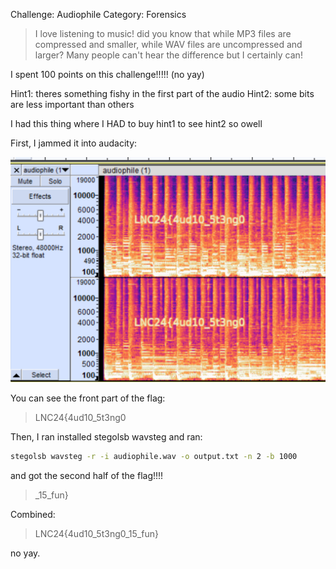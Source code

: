 Challenge: Audiophile
Category: Forensics

> I love listening to music! did you know that while MP3 files are compressed and smaller, while WAV files are uncompressed and larger? Many people can't hear the difference but I certainly can!

I spent 100 points on this challenge!!!!! (no yay)

Hint1: theres something fishy in the first part of the audio
Hint2: some bits are less important than others

I had this thing where I HAD to buy hint1 to see hint2 so owell

First, I jammed it into audacity:

![Audactiy](./audacity.png)

You can see the front part of the flag:
>LNC24{4ud10_5t3ng0

Then, I ran installed stegolsb wavsteg and ran:
```sh
stegolsb wavsteg -r -i audiophile.wav -o output.txt -n 2 -b 1000
```
and got the second half of the flag!!!!

>_15_fun}

Combined:
>LNC24{4ud10_5t3ng0_15_fun}

no yay.
